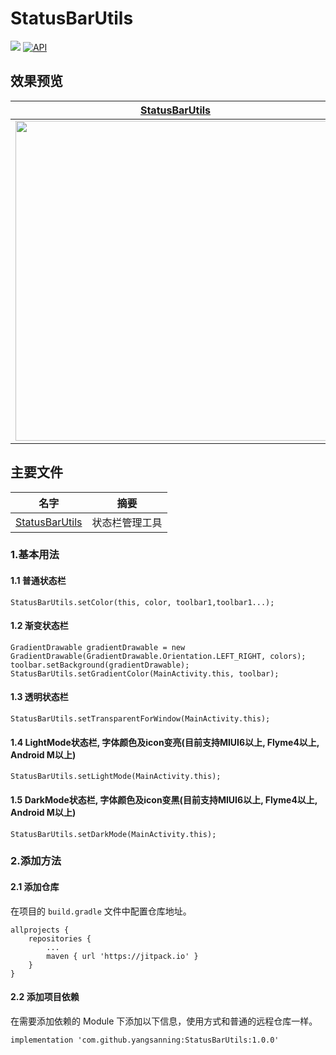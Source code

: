 # StatusBarUtils
[![](https://jitpack.io/v/yangsanning/StatusBarUtils.svg)](https://jitpack.io/#yangsanning/StatusBarUtils)
[![API](https://img.shields.io/badge/API-19%2B-orange.svg?style=flat)](https://android-arsenal.com/api?level=19)

## 效果预览

| [StatusBarUtils]                      |
| ------------------------------- |
| [<img src="images/image1.gif" height="512"/>][StatusBarUtils]   | |


## 主要文件
| 名字             | 摘要           |
| ---------------- | -------------- |
|[StatusBarUtils]  | 状态栏管理工具 |

### 1.基本用法 

#### 1.1 普通状态栏
```android
StatusBarUtils.setColor(this, color, toolbar1,toolbar1...);
```

#### 1.2 渐变状态栏
```
GradientDrawable gradientDrawable = new GradientDrawable(GradientDrawable.Orientation.LEFT_RIGHT, colors);
toolbar.setBackground(gradientDrawable);
StatusBarUtils.setGradientColor(MainActivity.this, toolbar);
```

#### 1.3 透明状态栏
```
StatusBarUtils.setTransparentForWindow(MainActivity.this);
```

#### 1.4 LightMode状态栏, 字体颜色及icon变亮(目前支持MIUI6以上, Flyme4以上, Android M以上)
```android
StatusBarUtils.setLightMode(MainActivity.this);
```

#### 1.5 DarkMode状态栏, 字体颜色及icon变黑(目前支持MIUI6以上, Flyme4以上, Android M以上)
```android
StatusBarUtils.setDarkMode(MainActivity.this);
```

### 2.添加方法

#### 2.1 添加仓库

在项目的 `build.gradle` 文件中配置仓库地址。

```android
allprojects {
	repositories {
		...
		maven { url 'https://jitpack.io' }
	}
}
```

#### 2.2 添加项目依赖

在需要添加依赖的 Module 下添加以下信息，使用方式和普通的远程仓库一样。

```android
implementation 'com.github.yangsanning:StatusBarUtils:1.0.0'
```

[StatusBarUtils]:https://github.com/yangsanning/StatusBarUtils/blob/master/statusbar/src/main/java/ysn/com/statusbar/StatusBarUtils.java
